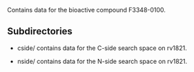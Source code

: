 Contains data for the bioactive compound F3348-0100.

## Subdirectories

- cside/ contains data for the C-side search space on rv1821.

- nside/ contains data for the N-side search space on rv1821.

